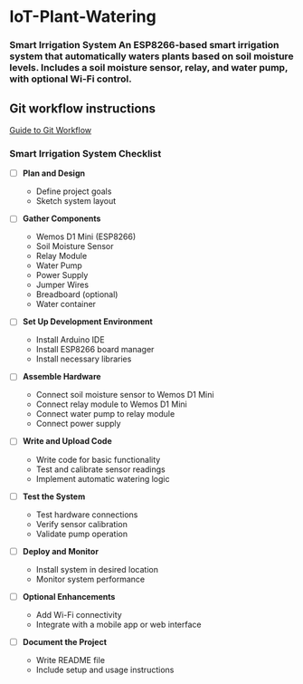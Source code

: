 # IoT-Plant-Watering
### Smart Irrigation System  An ESP8266-based smart irrigation system that automatically waters plants based on soil moisture levels. Includes a soil moisture sensor, relay, and water pump, with optional Wi-Fi control. 

## Git workflow instructions
[Guide to Git Workflow](https://docs.google.com/document/d/1rFtcH1D9UOMEW1MUnUNmCOxH-tAo4nVtM6APcs2FxdY/edit)

### Smart Irrigation System Checklist

- [ ] **Plan and Design**
  - Define project goals
  - Sketch system layout

- [ ] **Gather Components**
  - Wemos D1 Mini (ESP8266)
  - Soil Moisture Sensor
  - Relay Module
  - Water Pump
  - Power Supply
  - Jumper Wires
  - Breadboard (optional)
  - Water container

- [ ] **Set Up Development Environment**
  - Install Arduino IDE
  - Install ESP8266 board manager
  - Install necessary libraries

- [ ] **Assemble Hardware**
  - Connect soil moisture sensor to Wemos D1 Mini
  - Connect relay module to Wemos D1 Mini
  - Connect water pump to relay module
  - Connect power supply

- [ ] **Write and Upload Code**
  - Write code for basic functionality
  - Test and calibrate sensor readings
  - Implement automatic watering logic

- [ ] **Test the System**
  - Test hardware connections
  - Verify sensor calibration
  - Validate pump operation

- [ ] **Deploy and Monitor**
  - Install system in desired location
  - Monitor system performance

- [ ] **Optional Enhancements**
  - Add Wi-Fi connectivity
  - Integrate with a mobile app or web interface

- [ ] **Document the Project**
  - Write README file
  - Include setup and usage instructions

